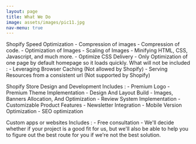 ```yaml
---
layout: page
title: What We Do
image: assets/images/pic11.jpg
nav-menu: true
---
```


<p>
Shopify Speed Optimization
- Compression of images
- Compression of code.
- Optimization of Images
- Scaling of Images
- Minifying HTML, CSS, Javascript, and much more.
- Optimize CSS Delivery
- Only Optimization of one page by default homepage so it loads quickly.
What will not be included :
- Leveraging Browser Caching (Not allowed by Shopify)
- Serving Resources from a consistent url (Not supported by Shopify)
</p>

<p>
Shopify Store Design and Development
Includes :
- Premium Logo
- Premium Theme Implementation
- Design And Layout Build
- Images, Banners Allocation, And Optimization
- Review System Implementation
- Customizable Product Features
- Newsletter Integration
- Mobile Version Optimization
- SEO optimization
</p>

<p>
Custom apps or websites
Includes :
- Free consultation
- We'll decide whether if your project is a good fit for us, but we'll also be able to help you to figure out the best route for you if we're not the best solution.
</p>
